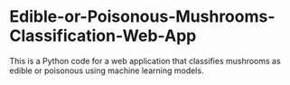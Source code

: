 # Edible-or-Poisonous-Mushrooms-Classification-Web-App
This is a Python code for a web application that classifies mushrooms as edible or poisonous using machine learning models.
